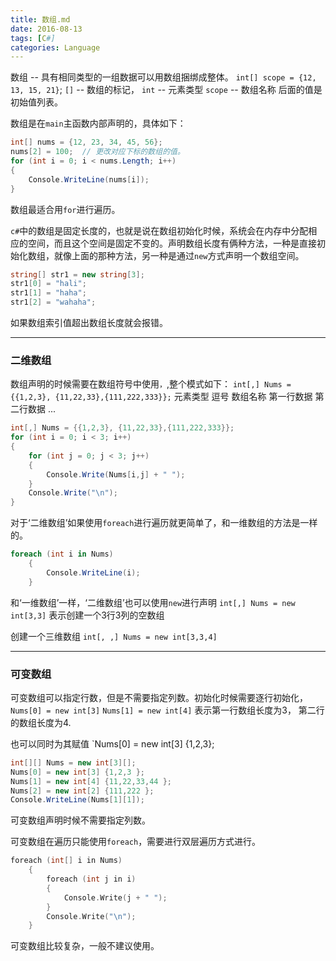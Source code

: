 ```yaml
---
title: 数组.md
date: 2016-08-13
tags: [C#]
categories: Language
---
```


数组 -- 具有相同类型的一组数据可以用数组捆绑成整体。
`int[] scope = {12, 13, 15, 21}`;
`[]` -- 数组的标记，
`int` -- 元素类型
`scope` -- 数组名称
后面的值是初始值列表。

数组是在`main`主函数内部声明的，具体如下：

```c#
int[] nums = {12, 23, 34, 45, 56};
nums[2] = 100;  // 更改对应下标的数组的值。
for (int i = 0; i < nums.Length; i++)
{
    Console.WriteLine(nums[i]);
}
```

数组最适合用`for`进行遍历。

`c#`中的数组是固定长度的，也就是说在数组初始化时候，系统会在内存中分配相应的空间，而且这个空间是固定不变的。声明数组长度有俩种方法，一种是直接初始化数组，就像上面的那种方法，另一种是通过`new`方式声明一个数组空间。

```c#
string[] str1 = new string[3];
str1[0] = "hali";
str1[1] = "haha";
str1[2] = "wahaha";
```

如果数组索引值超出数组长度就会报错。

---

### 二维数组

数组声明的时候需要在数组符号中使用`，`,整个模式如下：
`int[,] Nums = {{1,2,3}, {11,22,33},{111,222,333}};`
元素类型 逗号 数组名称 第一行数据 第二行数据 ...

```c#
int[,] Nums = {{1,2,3}, {11,22,33},{111,222,333}};
for (int i = 0; i < 3; i++)
{
    for (int j = 0; j < 3; j++)
    {
        Console.Write(Nums[i,j] + " ");
    }
    Console.Write("\n");
}
```

对于‘二维数组’如果使用`foreach`进行遍历就更简单了，和一维数组的方法是一样的。

```c#
foreach (int i in Nums)
    {
        Console.WriteLine(i);
    }
```

和‘一维数组’一样，‘二维数组’也可以使用`new`进行声明
`int[,] Nums = new int[3,3]`
表示创建一个3行3列的空数组

创建一个三维数组
`int[, ,] Nums = new int[3,3,4]`

---

### 可变数组

可变数组可以指定行数，但是不需要指定列数。初始化时候需要逐行初始化，
`Nums[0] = new int[3]`
`Nums[1] = new int[4]`
表示第一行数组长度为3， 第二行的数组长度为4.

也可以同时为其赋值
`Nums[0] = new int[3] {1,2,3};

```c#
int[][] Nums = new int[3][];
Nums[0] = new int[3] {1,2,3 };
Nums[1] = new int[4] {11,22,33,44 };
Nums[2] = new int[2] {111,222 };
Console.WriteLine(Nums[1][1]);
```

可变数组声明时候不需要指定列数。

可变数组在遍历只能使用`foreach`，需要进行双层遍历方式进行。

```c
foreach (int[] i in Nums)
    {
        foreach (int j in i)
        {
            Console.Write(j + " ");
        }
        Console.Write("\n");
    }
```

可变数组比较复杂，一般不建议使用。